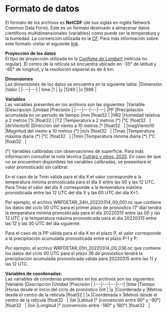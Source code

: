 # Formato de datos

El formato de los archivos es **NetCDF** (de sus siglas en inglés Network Common Data Form). Este es un formato destinado a almacenar datos científicos multidimensionales (variables) como puede ser la temperatura y la humedad. La convención utilizada es la <a href="http://cfconventions.org/" target="_blank">CF</a>. Para más información sobre este formato visitar el siguiente <a href="https://docs.unidata.ucar.edu/netcdf-c/current/index.html" taget="_blank">link</a>.


**Proyección de los datos** <br />
El tipo de proyección utilizada es la <a href="https://www2.mmm.ucar.edu/wrf/users/docs/user_guide_V3/user_guide_V3.9/users_guide_chap3.html">*Confome de Lambert*</a> (retícula no regular). El centro de la retícula se encuentra ubicado en -35° de latitud y -65° de longitud, y la resolución espacial es de 4 km.

**Dimensiones**<br />
Las dimensiones de los datos se encuentra en la siguiente tabla:
|Dimensión   |Valor   |
|---|---|
| time  |1   |
|y   |1249   |
|x   |999   |

**Variables**<br />
Las variables presentes en los archivos son las siguientes: 
|Variable   |Descripción   |Unidad   |Precisión   |
|---|---|---|---|
|PP   |Precipitación acumulada en un período de tiempo   |mm   |float32   |
|HR2   |Humedad relativa a 2 metros   |%   |float32   |
|T2   |Temperatura a 2 metros (\*)   |°C   |float32   |
|dirViento10   |Dirección del viento a 10 metros   |°   |float32   |
|magViento10   |Magnitud del viento a 10 metros (\*)   |m/s   |float32   |
|Tmax   |Temperatura máxima diaria (\*)   |°C   |float32   |
|Tmin   |Temperatura mínima diaria (\*)   |°C   |float32   |

(\*) Variables calibradas con observaciones de superficie. Para más información consultar la nota técnica 
<a href="http://hdl.handle.net/20.500.12160/1405">Cutraro y otros, 2020</a>. En caso de que no se encuentren disponibles las variables calibradas, se presentará el valor pronosticado sin calibrar.

En el caso de la Tmin válida para el día X el valor corresponde a la temperatura mínima pronosticada para el día X entre las 00 y las 12 UTC.
Para Tmax el valor del día X corresponde a la temperatura máxima pronosticada entre las 12 UTC del día X y las 00 UTC del día X+1.

Por ejemplo, el archivo WRFDETAR_24H_20220314_00_001.nc que contiene los datos del ciclo 00 UTC para el primer plazo de pronóstico (1° día) tendrá la temperatura mínima pronosticada para el día 20220315 entre las 00 y las 12 UTC y la temperatura máxima pronosticada para el día 20220315 entre las 12 y las 00 UTC del día siguiente.

Para el caso de la PP válida para el día X en el plazo P, el valor corresponde a la precipitación acumulada pronosticada entre el plazo P-1 y P.

Por ejemplo, el archivo WRFDETAR_01H_20220314_00_036.nc que contiene los datos del ciclo 00 UTC para el plazo 36 de pronóstico tendrá la precipitación acumulada pronosticada válida para 20220315 entre las 11 y las 12 UTC.

**Variables de coordenadas:**<br />
Las variables de coordenas presentes en los archivos son las siguientes:
|Variable   |Descripción   |Unidad   |Precisión   |
|---|---|---|---|
|time   |Tiempo   |Horas desde el inicio del ciclo de pronóstico   |int   |
|y   |Coordenada y   |Metros desde el centro de la retícula   |float32   |
|x   |Coordenada x   |Metros desde el centro de la retícula   |float32   |
|lat   |Latitud   |° (convención entre 90° y -90°)   |float32   |
|lon   |Longitud   |° (convención entre -180° y 180°)   |float32   |
